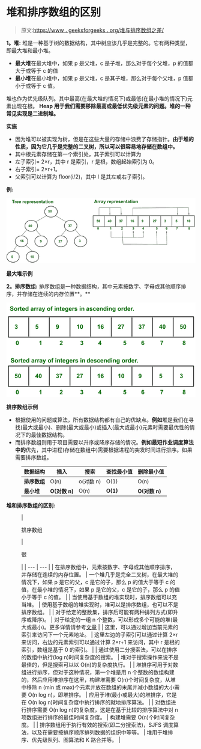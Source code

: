 # 堆和排序数组的区别

> 原文:[https://www . geeksforgeeks . org/堆与排序数组之差/](https://www.geeksforgeeks.org/difference-between-heaps-and-sorted-array/)

**1。堆:**
堆是一种基于树的数据结构，其中树应该几乎是完整的。它有两种类型，即最大堆和最小堆。

*   **最大堆**在最大堆中，如果 p 是父堆，c 是子堆，那么对于每个父堆，p 的值都大于或等于 c 的值
*   **最小堆**在最小堆中，如果 p 是父堆，c 是其子堆，那么对于每个父堆，p 值都小于或等于 c 值。

堆也作为优先级队列。其中最高(在最大堆的情况下)或最低(在最小堆的情况下)元素出现在根。
**Heap 用于我们需要移除最高或最低优先级元素的问题。堆的一种常见实现是二进制堆。**

**实施**

*   因为堆可以被实现为树，但是在这些大量的存储中浪费了存储指针。**由于堆的性质，因为它几乎是完整的二叉树，所以可以很容易地存储在数组中。**
*   其中根元素存储在第一个索引处，其子索引可以计算为
*   左子索引= 2×r，其中 r 是索引，r 是根，数组起始索引为 0。
*   右子索引= 2×r+1。
*   父索引可以计算为 floor(i/2)，其中 I 是其左或右子索引。

**例:**

![](img/420ea65aaa3bb05078d0e6eeafddab29.png)

**最大堆示例**

**2。排序数组:**
排序数组是一种数据结构，其中元素按数字、字母或其他顺序排序，并存储在连续的内存位置**。**

![](img/215b2394e363638ea626c74c191edcff.png)

**排序数组示例**

*   根据使用的问题或算法，所有数据结构都有自己的优缺点。**例如**堆是我们在寻找(最大或最小)、删除(最大或最小)或插入(最大或最小)元素时需要最优性的情况下的最佳数据结构。
*   而排序数组则用于项目需要以升序或降序存储的情况。**例如最短作业调度算法中的**优先，其中进程(存储在数组中)需要根据进程的突发时间进行排序。如果需要排序数组。

<figure class="table">

| **数据结构** | 插入 | 搜索 | 查找最小值 | 删除最小值 |
| --- | --- | --- | --- | --- |
| **排序数组** | O(n) | o(对数 n) | O(1) | O(n) |
| **最小堆** | **O(对数 n)** | O(n) | **O(1)** | **O(对数 n)** |

</figure>

**堆和排序数组的区别:**

<figure class="table">

| 

排序数组

 | 

很

 |
| --- | --- |
| 在排序数组中，元素按数字、字母或其他顺序排序，并存储在连续的内存位置。 | 一个堆几乎是完全二叉树，在最大堆的情况下，如果 p 是它的父，c 是它的子，那么 p 的值大于等于 c 的值，在最小堆的情况下，如果 p 是它的父，c 是它的子，那么 p 的值小于等于 c 的值。 |
| 当使用基于数组的堆实现时，排序数组可以充当堆。 | 使用基于数组的堆实现时，堆可以是排序数组，也可以不是排序数组。 |
| 对于给定的整数集，排序后可能有两种排列方式(即升序或降序)。 | 对于给定的一组 n 个整数，可以形成多个可能的堆(最大或最小)。更多详情请参考[文章](https://www.geeksforgeeks.org/number-ways-form-heap-n-distinct-integers/) |
| 这里，可以通过增加当前元素的索引来访问下一个元素地址。 | 这里左边的子索引可以通过计算 2×r 来访问，右边的元素索引可以通过计算 2×r+1 来访问，其中 r 是根的索引，数组是基于 0 的索引。 |
| 通过使用二分搜索法，可以在排序的数组中执行(log n)时间复杂度的搜索。 | 堆对于搜索操作来说不是最佳的，但是搜索可以以 O(n)的复杂度执行。 |
| 堆排序可用于对数组进行排序，但对于这种情况，第一个堆是用 n 个整数的数组构建的，然后应用堆排序在这里，构建堆需要 O(n)个时间复杂度，从堆中移除 n (min 或 max)个元素并放在数组的末尾并减小数组的大小需要 O(n log n)，即堆排序。 | 应用于堆(最小或最大)的堆排序，它是在 O(n log n)时间复杂度中执行排序的就地排序算法。 |
| 对数组进行排序需要 O(n log n)的复杂度，这是在基于比较的排序算法中对 n 项数组进行排序的最佳时间复杂度。 | 构建堆需要 O(n)个时间复杂度。 |
| 排序数组用于执行有效的搜索(即二分搜索法)，SJFS 调度算法，以及在需要按排序顺序排列数据的组织中等等。 | 堆用于堆排序、优先级队列、图算法和 K 路合并等。 |

</figure>